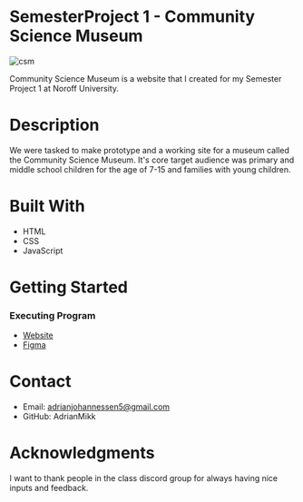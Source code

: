 # SemesterProject 1 - Community Science Museum

![csm](https://github.com/AdrianMikk/SemesterProject/assets/113434165/1d41cc51-5d41-46c6-b7d8-a5f369208e12)

Community Science Museum is a website that I created for my Semester Project 1 at Noroff University.

# Description 

We were tasked to make prototype and a working site for a museum called the Community Science Museum. It's core target audience was primary and middle school children for the age of 7-15 and families with young children.

# Built With

- HTML
- CSS
- JavaScript 

# Getting Started 
### Executing Program 

* [Website](https://animated-kashata-474c4e.netlify.app/)
* [Figma](https://www.figma.com/file/ibhDljRt5O9g6oIjrrP6kE/Community-Science-Museum?node-id=0%3A1&t=t6zOSzmviB35JjPr-1)

# Contact 

- Email: adrianjohannessen5@gmail.com 
- GitHub: AdrianMikk

# Acknowledgments 

I want to thank people in the class discord group for always having nice inputs and feedback. 

